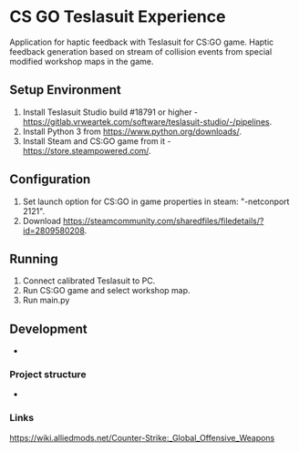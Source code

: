 # CS GO Teslasuit Experience

Application for haptic feedback with Teslasuit for CS:GO game. Haptic feedback generation based on stream of collision events from special modified workshop maps in the game.

## Setup Environment
1. Install Teslasuit Studio build #18791 or higher - https://gitlab.vrweartek.com/software/teslasuit-studio/-/pipelines.
2. Install Python 3 from https://www.python.org/downloads/.
3. Install Steam and CS:GO game from it - https://store.steampowered.com/.

## Configuration
1. Set launch option for CS:GO in game properties in steam: "-netconport 2121".
2. Download https://steamcommunity.com/sharedfiles/filedetails/?id=2809580208.

## Running
1. Connect calibrated Teslasuit to PC.
2. Run CS:GO game and select workshop map.
3. Run main.py

## Development
-

### Project structure
-

### Links
https://wiki.alliedmods.net/Counter-Strike:_Global_Offensive_Weapons